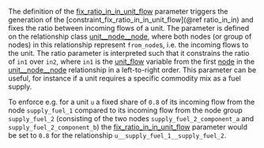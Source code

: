 The definition of the [fix\_ratio\_in\_in\_unit\_flow](@ref) parameter triggers the generation of the
[constraint\_fix\_ratio\_in\_in\_unit\_flow](@ref ratio_in_in) and fixes the ratio between incoming flows of a unit.
The parameter is defined on the relationship class [unit\_\_node\_\_node](@ref),
where both nodes (or group of nodes) in this relationship represent `from_node`s, i.e. the incoming flows to the unit.
The ratio parameter is interpreted such that it constrains the ratio of `in1` over `in2`,
where `in1` is the [unit\_flow](@ref) variable from the first [node](@ref) in the [unit\_\_node\_\_node](@ref) relationship
in a left-to-right order.
This parameter can be useful, for instance if a unit requires a specific commodity mix as a fuel supply.

To enforce e.g. for a unit `u` a fixed share of `0.8` of its incoming flow from the node `supply_fuel_1` compared to its incoming flow from the node group `supply_fuel_2` (consisting of the two nodes `supply_fuel_2_component_a` and `supply_fuel_2_component_b`) the [fix\_ratio\_in\_in\_unit\_flow](@ref) parameter would be set to `0.8` for the relationship `u__supply_fuel_1__supply_fuel_2`.
